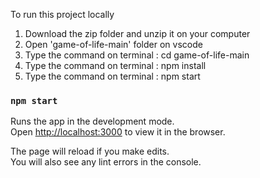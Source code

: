 To run this project locally 

1. Download the zip folder and unzip it on your computer
2. Open 'game-of-life-main' folder on vscode
3. Type the command on terminal :  cd game-of-life-main
4. Type the command on terminal :  npm install
5. Type the command on terminal :  npm start

### `npm start`

Runs the app in the development mode.\
Open [http://localhost:3000](http://localhost:3000) to view it in the browser.

The page will reload if you make edits.\
You will also see any lint errors in the console.


